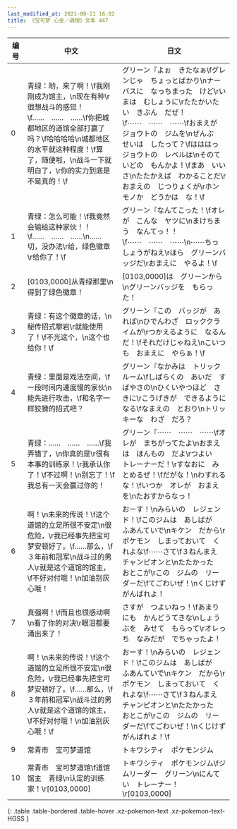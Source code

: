 ```yaml
---
last_modified_at: 2021-08-21 16:02
title: 《宝可梦 心金／魂银》文本 447
---
```

| 编号 | 中文 | 日文 |
| ---- | ---- | ---- |
| 0 | 青绿：哟，来了啊！\f我刚刚成为馆主，\n现在有种\r很想战斗的感觉！\f……　……　……\f你把城都地区的道馆全部打赢了吗？\f哈哈哈哈\n城都地区的水平就这种程度！\f算了，随便啦，\n战斗一下就明白了，\r你的实力到底是不是真的！\f | グリーン『よぉ　きたなぁ\fグレンじゃ　ちょっとばかり\nナーバスに　なっちまった　けど\rいまは　むしょうに\rたたかいたい　きぶん　だぜ！\f⋯⋯　⋯⋯　⋯⋯\fおまえが　ジョウトの　ジムを\nぜんぶ　せいは　したって？\fはははっ　ジョウトの　レベルは\nそのていどの　もんかよ！\fまあ　いいさ\nたたかえば　わかることだ\rおまえの　じつりょくが\rホンモノか　どうかは　な！\f |
| 1 | 青绿：怎么可能！\f我竟然会输给这种家伙！！\f……　……　……\n……切，没办法\r给，绿色徽章\r给你了！\f | グリーン『なんてこった！\fオレが　こんな　ヤツに\nまけちまう　なんてっ！！\f⋯⋯　⋯⋯　⋯⋯\n⋯⋯ちっ　しょうがねえ\rほら　グリーンバッジだ\rおまえに　やるよ！\f |
| 2 | [0103,0000]从青绿那里\n得到了绿色徽章！ | [0103,0000]は　グリーンから\nグリーンバッジを　もらった！ |
| 3 | 青绿：有这个徽章的话，\n秘传招式攀岩\r就能使用了！\f不光这个，\n这个也给你！\f | グリーン『この　バッジが　あれば\nひでんわざ　ロッククライムが\rつかえるように　なるんだ！\fそれだけじゃねえ\nこいつも　おまえに　やらぁ！\f |
| 4 | 青绿：里面是戏法空间，\f一段时间内速度慢的家伙\n能先进行攻击，\f和名字一样狡猾的招式吧？ | グリーン『なかみは　トリックルーム\fしばらくの　あいだ　すばやさの\nひくいやつほど　さきに\rこうげきが　できるように　なる\fなまえの　とおり\nトリッキーな　わざ　だろ？ |
| 5 | 青绿：……　……　……\f我弄错了，\n你真的是\r很有本事的训练家！\r我承认你了！\f不过啊！\n别忘了！\f我总有一天会赢过你的！ | グリーン『⋯⋯　⋯⋯　⋯⋯\fオレが　まちがってたよ\nおまえは　ほんもの　だよ\rつよい　トレーナーだ！\rすなおに　みとめるぜ！\fだがな！\nわすれるな！\fいつか　オレが　おまえを\nたおすからなっ！ |
| 6 | 啊！\n未来的传说！\f这个道馆的立足所很不安定\n很危险，\r我已经事先把宝可梦安顿好了。\f……那么，\f３年前和冠军\n战斗过的男人\r就是这个道馆的馆主，\f不好对付哦！\n加油别灰心哦！ | おーす！\nみらいの　レジェンド！\fこのジムは　あしばが　ふあんていで\nキケン　だから\rポケモン　しまっておいて　くれよな\f⋯⋯さて\f３ねんまえ　チャンピオンと\nたたかった　おとこが\rこの　ジムの　リーダーだ\fてごわいぜ！\nくじけず　がんばれよ！ |
| 7 | 真强啊！\f而且也很感动啊\n看了你的对决\r眼泪都要涌出来了！ | さすが　つよいねっ！\fあまりにも　かんどうてきな\nしょうぶを　みせて　もらって\rオレっち　なみだが　でちゃったよ！ |
| 8 | 啊！\n未来的传说！\f这个道馆的立足所很不安定\n很危险，\r我已经事先把宝可梦安顿好了。\f……那么，\f３年前和冠军\n战斗过的男人\r就是这个道馆的馆主，\f不好对付哦！\n加油别灰心哦！\f | おーす！\nみらいの　レジェンド！\fこのジムは　あしばが　ふあんていで\nキケン　だから\rポケモン　しまっておいて　くれよな\f⋯⋯さて\f３ねんまえ　チャンピオンと\nたたかった　おとこが\rこの　ジムの　リーダーだ\fてごわいぜ！\nくじけず　がんばれよ！\f |
| 9 | 常青市　宝可梦道馆 | トキワシティ　ポケモンジム |
| 10 | 常青市　宝可梦道馆\f道馆馆主　青绿\n认定的训练家！\r[0103,0000] | トキワシティ　ポケモンジム\fジムリーダー　グリーン\nにんてい　トレーナー！\r[0103,0000] |
{: .table .table-bordered .table-hover .xz-pokemon-text .xz-pokemon-text-HGSS }